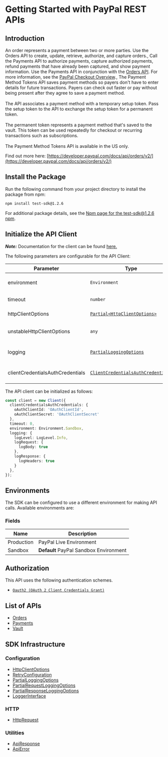 
# Getting Started with PayPal REST APIs

## Introduction

An order represents a payment between two or more parties. Use the Orders API to create, update, retrieve, authorize, and capture orders., Call the Payments API to authorize payments, capture authorized payments, refund payments that have already been captured, and show payment information. Use the Payments API in conjunction with the <a href="/docs/api/orders/v2/">Orders API</a>. For more information, see the <a href="/docs/checkout/">PayPal Checkout Overview</a>., The Payment Method Tokens API saves payment methods so payers don't have to enter details for future transactions. Payers can check out faster or pay without being present after they agree to save a payment method.<br><br>The API associates a payment method with a temporary setup token. Pass the setup token to the API to exchange the setup token for a permanent token.<br><br>The permanent token represents a payment method that's saved to the vault. This token can be used repeatedly for checkout or recurring transactions such as subscriptions.<br><br>The Payment Method Tokens API is available in the US only.

Find out more here: [https://developer.paypal.com/docs/api/orders/v2/](https://developer.paypal.com/docs/api/orders/v2/)

## Install the Package

Run the following command from your project directory to install the package from npm:

```bash
npm install test-sdk@1.2.6
```

For additional package details, see the [Npm page for the test-sdk@1.2.6 npm](https://www.npmjs.com/package/test-sdk/v/1.2.6).

## Initialize the API Client

**_Note:_** Documentation for the client can be found [here.](https://www.github.com/tahaali2000/test-js-sdk/tree/1.2.6/doc/client.md)

The following parameters are configurable for the API Client:

| Parameter | Type | Description |
|  --- | --- | --- |
| environment | `Environment` | The API environment. <br> **Default: `Environment.Sandbox`** |
| timeout | `number` | Timeout for API calls.<br>*Default*: `0` |
| httpClientOptions | [`Partial<HttpClientOptions>`](https://www.github.com/tahaali2000/test-js-sdk/tree/1.2.6/doc/http-client-options.md) | Stable configurable http client options. |
| unstableHttpClientOptions | `any` | Unstable configurable http client options. |
| logging | [`PartialLoggingOptions`](https://www.github.com/tahaali2000/test-js-sdk/tree/1.2.6/doc/partial-logging-options.md) | Logging Configuration to enable logging |
| clientCredentialsAuthCredentials | [`ClientCredentialsAuthCredentials`](https://www.github.com/tahaali2000/test-js-sdk/tree/1.2.6/doc/auth/oauth-2-client-credentials-grant.md) | The credential object for clientCredentialsAuth |

The API client can be initialized as follows:

```ts
const client = new Client({
  clientCredentialsAuthCredentials: {
    oAuthClientId: 'OAuthClientId',
    oAuthClientSecret: 'OAuthClientSecret'
  },
  timeout: 0,
  environment: Environment.Sandbox,
  logging: {
    logLevel: LogLevel.Info,
    logRequest: {
      logBody: true
    },
    logResponse: {
      logHeaders: true
    }
  },
});
```

## Environments

The SDK can be configured to use a different environment for making API calls. Available environments are:

### Fields

| Name | Description |
|  --- | --- |
| Production | PayPal Live Environment |
| Sandbox | **Default** PayPal Sandbox Environment |

## Authorization

This API uses the following authentication schemes.

* [`Oauth2 (OAuth 2 Client Credentials Grant)`](https://www.github.com/tahaali2000/test-js-sdk/tree/1.2.6/doc/auth/oauth-2-client-credentials-grant.md)

## List of APIs

* [Orders](https://www.github.com/tahaali2000/test-js-sdk/tree/1.2.6/doc/controllers/orders.md)
* [Payments](https://www.github.com/tahaali2000/test-js-sdk/tree/1.2.6/doc/controllers/payments.md)
* [Vault](https://www.github.com/tahaali2000/test-js-sdk/tree/1.2.6/doc/controllers/vault.md)

## SDK Infrastructure

### Configuration

* [HttpClientOptions](https://www.github.com/tahaali2000/test-js-sdk/tree/1.2.6/doc/http-client-options.md)
* [RetryConfiguration](https://www.github.com/tahaali2000/test-js-sdk/tree/1.2.6/doc/retry-configuration.md)
* [PartialLoggingOptions](https://www.github.com/tahaali2000/test-js-sdk/tree/1.2.6/doc/partial-logging-options.md)
* [PartialRequestLoggingOptions](https://www.github.com/tahaali2000/test-js-sdk/tree/1.2.6/doc/partial-request-logging-options.md)
* [PartialResponseLoggingOptions](https://www.github.com/tahaali2000/test-js-sdk/tree/1.2.6/doc/partial-response-logging-options.md)
* [LoggerInterface](https://www.github.com/tahaali2000/test-js-sdk/tree/1.2.6/doc/logger-interface.md)

### HTTP

* [HttpRequest](https://www.github.com/tahaali2000/test-js-sdk/tree/1.2.6/doc/http-request.md)

### Utilities

* [ApiResponse](https://www.github.com/tahaali2000/test-js-sdk/tree/1.2.6/doc/api-response.md)
* [ApiError](https://www.github.com/tahaali2000/test-js-sdk/tree/1.2.6/doc/api-error.md)

